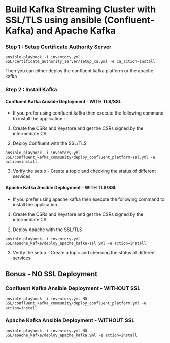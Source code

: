 # Build Kafka Streaming Cluster with SSL/TLS using ansible (Confluent-Kafka) and Apache Kafka




### Step 1 :  Setup Certificate Authority Server


```
ansible-playbook -i inventory.yml SSL/certificate_authority_server/setup_ca.yml -e ca_action=install

```

Then you can either deploy the confluent kafka platform or the apache kafka 

### Step 2 : Install Kafka 

####  Confluent Kafka Ansible Deployment - WITH TLS/SSL 
* If you prefer using confluent kafka then execute the following command to install the application : 

1. Create the CSRs and Keystore and get the CSRs signed by the intermediate CA




2. Deploy Confluent with the SSL/TLS 

```
ansible-playbook -i inventory.yml SSL/confluent_kafka_community/deploy_confluent_platform-ssl.yml -e action=install

```

3. Verify the setup - Create a topic and checking the status of different services





####  Apache Kafka  Ansible Deployment - WITH TLS/SSL

* If you prefer using apache kafka  then execute the following command to install the application : 


1. Create the CSRs and Keystore and get the CSRs signed by the intermediate CA



2. Deploy Apache with the SSL/TLS 


```
ansible-playbook -i inventory.yml SSL/apache_kafka/deploy_apache_kafka-ssl.yml -e action=install
```

3. Verify the setup - Create a topic and checking the status of different services


## Bonus - NO SSL Deployment 

### Confluent Kafka Ansible Deployment - WITHOUT SSL



```
ansible-playbook -i inventory.yml NO-SSL/confluent_kafka_community/deploy_confluent_platform.yml -e action=install

```


### Apache Kafka Ansible Deployment - WITHOUT SSL



```
ansible-playbook -i inventory.yml NO-SSL/apache_kafka/deploy_apache_kafka.yml -e action=install

```